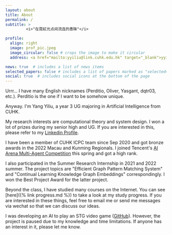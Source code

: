 ```yaml
---
layout: about
title: About
permalink: /
subtitle: >
         <i>"在霓虹光点间流连的愚昧"</i>

profile:
  align: right
  image: prof_pic.jpeg
  image_circular: false # crops the image to make it circular
  address: <a href="mailto:yyiliu@link.cuhk.edu.hk" target="_blank">yyiliu@link.cuhk.edu.hk</a>

news: true  # includes a list of news items
selected_papers: false # includes a list of papers marked as "selected={true}"
social: true  # includes social icons at the bottom of the page
---
```


Urrr... I have many English nicknames (Perditio, Oliver, Yasgant, dqtr03, etc.). Perditio is the one if I want to be somehow unique.

Anyway. I'm Yang Yiliu, a year 3 UG majoring in Artificial Intelligence from CUHK.

My research interests are computational theory and system design. I won a lot of prizes during my senior high and UG. If you are interested in this, please refer to my [Linkedin Profile](https://www.linkedin.com/in/yyiliu).

I have been a member of CUHK ICPC team since Sep 2020 and got bronze awards in the 2022 Macau and Kunming Regionals. I joined Tencent's [AI Arena Multi-Agent Competition](https://aiarena.tencent.com/aiarena/en/match/fisu) this spring and got a high rank.

I also participated in the Summer Research Internship in 2021 and 2022 summer. The project topics are "Efficient Graph Pattern Matching System" and "Continual Learning Knowledge Graph Embeddings" correspondingly. I won the Best Project Award for the latter project.

Beyond the class, I have studied many courses on the Internet. You can see [here]({% link progress.md %}) to take a look at my study progress. If you are interested in these things, feel free to email me or send me messages via wechat so that we can discuss our ideas.

I was developing an AI to play an STG video game ([GitHub](https://github.com/Yasgant/project-nmnbns)). However, the project is paused due to my knowledge and time limitations. If anyone has an interest in it, please let me know.
